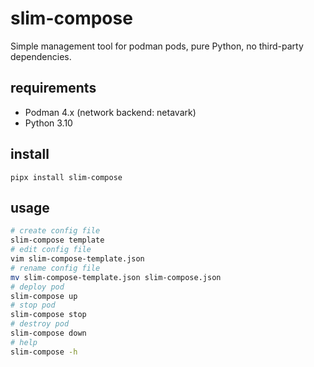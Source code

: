 # slim-compose
Simple management tool for podman pods, pure Python, no third-party dependencies.

## requirements
- Podman 4.x (network backend: netavark)
- Python 3.10


## install
```
pipx install slim-compose
```

## usage
```sh
# create config file
slim-compose template
# edit config file
vim slim-compose-template.json
# rename config file
mv slim-compose-template.json slim-compose.json
# deploy pod
slim-compose up
# stop pod
slim-compose stop
# destroy pod
slim-compose down
# help
slim-compose -h
```